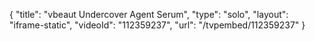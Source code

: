 {
    "title": "vbeaut Undercover Agent Serum",
    "type": "solo",
    "layout": "iframe-static",
    "videoId": "112359237",
    "url": "\/tvpembed\/112359237"
}